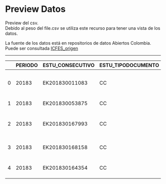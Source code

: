 # Preview Datos

Preview del csv. <br>
Debido al peso del file.csv se utiliza este recurso para tener una vista de los datos.
<br>

La fuente de los datos está en repositorios de datos Abiertos Colombia. Puede ser consultada 
[ICFES_origen](https://www.datos.gov.co/Educaci-n/Resultados-nicos-Saber-Pro/u37r-hjmu)

<hr>

|   | PERIODO | ESTU_CONSECUTIVO | ESTU_TIPODOCUMENTO | ESTU_PAIS_RESIDE | ESTU_COD_RESIDE_DEPTO | ESTU_DEPTO_RESIDE | ESTU_COD_RESIDE_MCPIO | ESTU_MCPIO_RESIDE | ESTU_CODDANE_COLE_TERMINO | ESTU_COD_COLE_MCPIO_TERMINO | ESTU_COD_DEPTO_PRESENTACION | INST_COD_INSTITUCION | INST_NOMBRE_INSTITUCION                                         | INST_CARACTER_ACADEMICO   | ESTU_NUCLEO_PREGRADO                                  | ESTU_INST_DEPARTAMENTO | ESTU_INST_CODMUNICIPIO | ESTU_INST_MUNICIPIO | ESTU_PRGM_ACADEMICO                           | ESTU_PRGM_DEPARTAMENTO | ESTU_PRGM_CODMUNICIPIO | ESTU_PRGM_MUNICIPIO | ESTU_NIVEL_PRGM_ACADEMICO | ESTU_METODO_PRGM | ESTU_VALORMATRICULAUNIVERSIDAD           | ESTU_DEPTO_PRESENTACION | ESTU_COD_MCPIO_PRESENTACION | ESTU_MCPIO_PRESENTACION | ESTU_PAGOMATRICULABECA | ESTU_PAGOMATRICULACREDITO | ESTU_HORASSEMANATRABAJA | ESTU_SNIES_PRGMACADEMICO | ESTU_PRIVADO_LIBERTAD | ESTU_NACIONALIDAD | ESTU_ESTUDIANTE | ESTU_GENERO | ESTU_COLE_TERMINO                 | ESTU_PAGOMATRICULAPADRES | ESTU_ESTADOINVESTIGACION | ESTU_FECHANACIMIENTO | ESTU_PAGOMATRICULAPROPIO | ESTU_TIPODOCUMENTOSB11 | FAMI_EDUCACIONPADRE            | FAMI_TIENEAUTOMOVIL | FAMI_TIENELAVADORA | FAMI_ESTRATOVIVIENDA | FAMI_TIENECOMPUTADOR | FAMI_TIENEINTERNET | FAMI_EDUCACIONMADRE                  | INST_ORIGEN              | MOD_RAZONA_CUANTITAT_PUNT | MOD_COMUNI_ESCRITA_PUNT | MOD_COMUNI_ESCRITA_DESEM | MOD_INGLES_DESEM | MOD_LECTURA_CRITICA_PUNT | MOD_INGLES_PUNT | MOD_COMPETEN_CIUDADA_PUNT |
|---|---------|------------------|--------------------|------------------|-----------------------|-------------------|-----------------------|-------------------|---------------------------|-----------------------------|-----------------------------|----------------------|-----------------------------------------------------------------|---------------------------|-------------------------------------------------------|------------------------|------------------------|---------------------|-----------------------------------------------|------------------------|------------------------|---------------------|---------------------------|------------------|------------------------------------------|-------------------------|-----------------------------|-------------------------|------------------------|---------------------------|-------------------------|--------------------------|-----------------------|-------------------|-----------------|-------------|-----------------------------------|--------------------------|--------------------------|----------------------|--------------------------|------------------------|--------------------------------|---------------------|--------------------|----------------------|----------------------|--------------------|--------------------------------------|--------------------------|---------------------------|-------------------------|--------------------------|------------------|--------------------------|-----------------|---------------------------|
| 0 | 20183   | EK201830011083   | CC                 | COLOMBIA         | 11.0                  | BOGOTÁ            | 11001.0               | BOGOTÁ D.C.       |                           |                             | 11.0                        | 2834                 | UNIVERSITARIA AGUSTINIANA- UNIAGUSTINIANA-BOGOTÁ D.C.           | INSTITUCIÓN UNIVERSITARIA | ADMINISTRACIÓN                                        | BOGOTÁ                 | 11001                  | BOGOTÁ D.C.         | HOTELERIA Y TURISMO                           | BOGOTÁ                 | 11001                  | BOGOTÁ D.C.         | UNIVERSITARIO             | PRESENCIAL       | Entre 2.5 millones y menos de 4 millones | BOGOTÁ                  | 11001.0                     | BOGOTÁ D.C.             | No                     | No                        | Entre 11 y 20 horas     | 54487                    | N                     | COLOMBIA          | ESTUDIANTE      | F           |                                   | Si                       | PUBLICAR                 | 18/09/1997           | No                       | CC                     | Primaria completa              | Si                  | Si                 | Estrato 2            | Si                   | Si                 | Secundaria (Bachillerato) incompleta | NO OFICIAL - CORPORACIÓN | 161                       | 174.0                   | 3.0                      | A2               | 139                      | 161.0           | 128                       |
| 1 | 20183   | EK201830053875   | CC                 | COLOMBIA         | 76.0                  | VALLE             | 76736.0               | SEVILLA           |                           |                             | 76.0                        | 1203                 | UNIVERSIDAD DEL VALLE-CALI                                      | UNIVERSIDAD               | CONTADURÍA PUBLICA                                    | VALLE                  | 76001                  | CALI                | CONTADURIA PUBLICA                            | VALLE                  | 76834                  | TULUÁ               | UNIVERSITARIO             | PRESENCIAL       | Menos de 500 mil                         | VALLE                   | 76834.0                     | TULUÁ                   | No                     | No                        | Entre 21 y 30 horas     | 52346                    | N                     | COLOMBIA          | ESTUDIANTE      | M           |                                   | Si                       | PUBLICAR                 | 24/07/1995           | No                       | TI                     | Primaria incompleta            | No                  | Si                 | Estrato 2            | Si                   | Si                 | Secundaria (Bachillerato) incompleta | OFICIAL DEPARTAMENTAL    | 147                       | 170.0                   | 3.0                      | B1               | 171                      | 188.0           | 182                       |
| 2 | 20183   | EK201830167993   | CC                 | COLOMBIA         | 73.0                  | TOLIMA            | 73001.0               | IBAGUÉ            | 173001004303.0            | 73001.0                     | 73.0                        | 2829                 | CORPORACION UNIVERSITARIA MINUTO DE DIOS -UNIMINUTO-BOGOTÁ D.C. | INSTITUCIÓN UNIVERSITARIA | CONTADURÍA PUBLICA                                    | BOGOTÁ                 | 11001                  | BOGOTÁ D.C.         | CONTADURÍA PÚBLICA                            | BOGOTÁ                 | 11001                  | BOGOTÁ D.C.         | UNIVERSITARIO             | DISTANCIA        | Entre 1 millón y menos de 2.5 millones   | TOLIMA                  | 73001.0                     | IBAGUÉ                  | No                     | No                        | Más de 30 horas         | 91334                    | N                     | COLOMBIA          | ESTUDIANTE      | M           | SEDE 1  GERMAN PARDO              | No                       | PUBLICAR                 | 18/03/1994           | Si                       | CC                     | No Aplica                      | No                  | Si                 | Estrato 2            | Si                   | Si                 | No sabe                              | NO OFICIAL - CORPORACIÓN | 142                       | 77.0                    | 1.0                      | A1               | 124                      | 130.0           | 153                       |
| 3 | 20183   | EK201830168158   | CC                 | COLOMBIA         | 68.0                  | SANTANDER         | 68081.0               | BARRANCABERMEJA   | 168081000571.0            | 68081.0                     | 68.0                        | 2207                 | INSTITUTO UNIVERSITARIO DE LA PAZ-BARRANCABERMEJA               | INSTITUCIÓN UNIVERSITARIA | INGENIERÍA AMBIENTAL, SANITARIA Y AFINES              | SANTANDER              | 68081                  | BARRANCABERMEJA     | INGENIERIA AMBIENTAL Y DE SANEAMIENTO         | SANTANDER              | 68081                  | BARRANCABERMEJA     | UNIVERSITARIO             | PRESENCIAL       | Entre 500 mil y menos de 1 millón        | SANTANDER               | 68081.0                     | BARRANCABERMEJA         | No                     | No                        | 0                       | 3127                     | N                     | COLOMBIA          | ESTUDIANTE      | M           | INSTITUTO TECNICO INDUSTRIAL      | Si                       | PUBLICAR                 | 29/06/1997           | No                       | TI                     | Postgrado                      | No                  | Si                 | Estrato 2            | Si                   | Si                 | Técnica o tecnológica completa       | OFICIAL DEPARTAMENTAL    | 185                       | 157.0                   | 3.0                      | -A1              | 178                      | 106.0           | 169                       |
| 4 | 20183   | EK201830164354   | CC                 | COLOMBIA         | 11.0                  | BOGOTÁ            | 11001.0               | BOGOTÁ D.C.       | 111001001538.0            | 11001.0                     | 11.0                        | 1208                 | UNIVERSIDAD DEL QUINDIO-ARMENIA                                 | UNIVERSIDAD               | BIBLIOTECOLOGÍA, OTROS DE CIENCIAS SOCIALES Y HUMANAS | QUINDIO                | 63001                  | ARMENIA             | CIENCIAS DE LA INFORMACION Y LA DOCUMENTACION | QUINDIO                | 63001                  | ARMENIA             | UNIVERSITARIO             | DISTANCIA VITUAL | Entre 500 mil y menos de 1 millón        | BOGOTÁ                  | 11001.0                     | BOGOTÁ D.C.             | No                     | No                        | Entre 21 y 30 horas     | 833                      | N                     | COLOMBIA          | ESTUDIANTE      | F           | CENT EDUC DIST NUEVA CONSTITUCION | No                       | PUBLICAR                 | 23/09/1987           | Si                       | TI                     | Educación profesional completa | No                  | Si                 | Estrato 3            | Si                   | Si                 | Educación profesional completa       | OFICIAL DEPARTAMENTAL    | 114                       | 132.0                   | 2.0                      | A1               | 139                      | 135.0           | 126                       |
